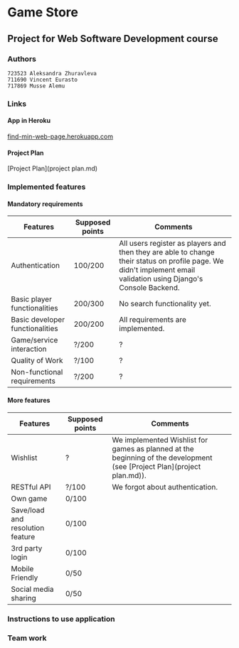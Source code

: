 # Game Store

## Project for Web Software Development course

### Authors

```
723523 Aleksandra Zhuravleva
711690 Vincent Eurasto
717869 Musse Alemu
```

### Links

#### App in Heroku
[find-min-web-page.herokuapp.com](http://find-min-web-page.herokuapp.com/)

#### Project Plan
[Project Plan](project plan.md)

### Implemented features

#### Mandatory requirements

| **Features** | **Supposed points** | **Comments** |
| --- | --- | --- |
| Authentication  | 100/200 | All users register as players and then they are able to change their status on profile page. We didn't implement email validation using Django's Console Backend.  |
| Basic player functionalities | 200/300 | No search functionality yet. |
| Basic developer functionalities | 200/200 | All requirements are implemented. |
| Game/service interaction | ?/200 | ? |
| Quality of Work | ?/100 | ? |
| Non-functional requirements | ?/200 | ? |

#### More features

| **Features** | **Supposed points** | **Comments** |
| --- | --- | --- |
| Wishlist | ? | We implemented Wishlist for games as planned at the beginning of the development (see [Project Plan](project plan.md)). |
| RESTful API | ?/100  | We forgot about authentication. |
| Own game | 0/100 |  |
| Save/load and resolution feature | 0/100 |  |
| 3rd party login | 0/100 |  |
| Mobile Friendly | 0/50 |  |
| Social media sharing | 0/50 |  |

### Instructions to use application

### Team work
